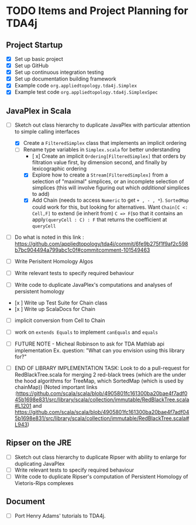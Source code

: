 # TODO Items and Project Planning for TDA4j

## Project Startup

- [x] Set up basic project
- [X] Set up GitHub
- [X] Set up continuous integration testing
- [X] Set up documentation building framework
- [X] Example code `org.appliedtopology.tda4j.Simplex`
- [X] Example test code `org.appliedtopology.tda4j.SimplexSpec`

## JavaPlex in Scala

- [ ] Sketch out class hierarchy to duplicate JavaPlex with particular attention to simple calling interfaces
  - [x] Create a `FilteredSimplex` class that implements an implicit ordering
  - [ ] Rename type variables in `Simplex.scala` for better understanding
      - [ x] Create an implicit `Ordering[FilteredSimplex]` that orders by filtration value first, by dimension second,
       and finally by lexicographic ordering
      - [x] Explore how to create a `Stream[FilteredSimplex]` from a selection of "maximal" simplices, or an incomplete
      selection of simplices (this will involve figuring out which _additional_ simplices to add)
      - [x] Add Chain (needs to access `Numeric` to get `+ , - , *`). `SortedMap` could work for this, but looking for alternatives.  Want `Chain[C <: Cell,F]` to extend (ie inherit from) `C => F`(so that it contains an apply`(queryCell : C) : F` that returns the coefficient at `queryCell`

- [ ] Do what is noted in this link : https://github.com/appliedtopology/tda4j/commit/6fe9b275f1f9af2c598b7bc904494a799abc1c0f#commitcomment-101549463


- [ ] Write Perisitent Homology Algos
- [ ] Write relevant tests to specify required behaviour
- [ ] Write code to duplicate JavaPlex's computations and analyses of persistent homology

- [x ] Write up Test Suite for Chain class
- [x ] Write up ScalaDocs for Chain
- [ ] implicit conversion from Cell to Chain
- [ ] work on `extends Equals` to implement `canEquals` and `equals`




- [ ] FUTURE NOTE - Micheal Robinson to ask for TDA Mathlab api implementation
Ex. question: "What can you envision using this library for?"





- [ ] END OF LIBRARY IMPLEMENTATION TASK: Look to do a pull-request for RedBlackTree.scala for merging 2 red-black trees (which are the under the hood algorithms for TreeMap, which SortedMap (which is used by chainMap))
(Noted important links :https://github.com/scala/scala/blob/4905801fc161300ba20bae4f7adf045b1698e831/src/library/scala/collection/immutable/RedBlackTree.scala#L1201
and
https://github.com/scala/scala/blob/4905801fc161300ba20bae4f7adf045b1698e831/src/library/scala/collection/immutable/RedBlackTree.scala#L943)

## Ripser on the JRE

- [ ] Sketch out class hierarchy to duplicate Ripser with ability to enlarge for duplicating JavaPlex
- [ ] Write relevant tests to specify required behaviour
- [ ] Write code to duplicate Ripser's computation of Persistent Homology of Vietoris-Rips complexes

## Document

- [ ] Port Henry Adams' tutorials to TDA4j.
